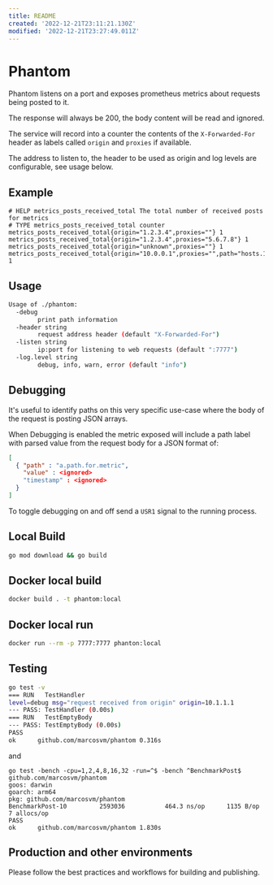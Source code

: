 ```yaml
---
title: README
created: '2022-12-21T23:11:21.130Z'
modified: '2022-12-21T23:27:49.011Z'
---
```


# Phantom

Phantom listens on a port and exposes prometheus metrics about requests being posted to it.

The response will always be 200, the body content will be read and ignored.

The service will record into a counter the contents of the `X-Forwarded-For` header as labels called `origin` and `proxies` if available.

The address to listen to, the header to be used as origin and log levels are configurable, see usage below.

## Example
```
# HELP metrics_posts_received_total The total number of received posts for metrics
# TYPE metrics_posts_received_total counter
metrics_posts_received_total{origin="1.2.3.4",proxies=""} 1
metrics_posts_received_total{origin="1.2.3.4",proxies="5.6.7.8"} 1
metrics_posts_received_total{origin="unknown",proxies=""} 1
metrics_posts_received_total{origin="10.0.0.1",proxies="",path="hosts.10.0.0.1.cpu.idle"} 1
```

## Usage

```bash
Usage of ./phantom:
  -debug
    	print path information
  -header string
    	request address header (default "X-Forwarded-For")
  -listen string
    	ip:port for listening to web requests (default ":7777")
  -log.level string
    	debug, info, warn, error (default "info")
```

## Debugging

It's useful to identify paths on this very specific use-case where the body of the request is posting JSON arrays.

When Debugging is enabled the metric exposed will include a path label with parsed value from the request body for a JSON format of:
```JSON
[
  { "path" : "a.path.for.metric",
    "value" : <ignored>
    "timestamp" : <ignored>
  }
]
```


To toggle debugging on and off send a `USR1` signal to the running process.


## Local Build

```bash
go mod download && go build
```

## Docker local build
```Bash
docker build . -t phantom:local
```

## Docker local run
```bash
docker run --rm -p 7777:7777 phanton:local
```

## Testing
```bash
go test -v
=== RUN   TestHandler
level=debug msg="request received from origin" origin=10.1.1.1
--- PASS: TestHandler (0.00s)
=== RUN   TestEmptyBody
--- PASS: TestEmptyBody (0.00s)
PASS
ok  	github.com/marcosvm/phantom	0.316s
```

and
```
go test -bench -cpu=1,2,4,8,16,32 -run=^$ -bench ^BenchmarkPost$ github.com/marcosvm/phantom
goos: darwin
goarch: arm64
pkg: github.com/marcosvm/phantom
BenchmarkPost-10    	 2593036	       464.3 ns/op	    1135 B/op	       7 allocs/op
PASS
ok  	github.com/marcosvm/phantom	1.830s
```

## Production and other environments
Please follow the best practices and workflows for building and publishing.
